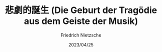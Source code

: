 ---
title: " 悲劇的誕生 (Die Geburt der Tragödie aus dem Geiste der Musik) "
author: ' Friedrich Nietzsche '
illustrator: '孙周兴'
date: '2023/04/25'
isbn: '978-7-1000-8682-0'
imageDir: '/img/book/covers/book10.jpg'
blockquote: '「只要我们周围的一切都在忍受和制造苦难，我们就不可能幸福。只要人类事物的进程取决于暴力、欺诈和非正义，我们就不可能高尚。只要全人类没有开展智慧的竞赛，以最明智的方式引导个人生活和求知，我们就不可能聪明。」'
---